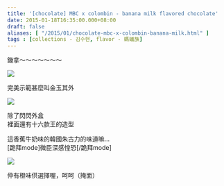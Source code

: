 ```yaml
---
title: '[chocolate] MBC x colombin - banana milk flavored chocolate'
date: 2015-01-18T16:35:00.000+08:00
draft: false
aliases: [ "/2015/01/chocolate-mbc-x-colombin-banana-milk.html" ]
tags : [collections - 김수현, flavor - 螞蟻族]
---
```


鋤拿～～～～～～～  

![](/images/mbcbananachoco.jpg)

完美示範甚麼叫金玉其外  

![](/images/mbcbananachoco1.jpg)

除了閃閃外盒  
裡面還有十六款王的造型  
  
這香蕉牛奶味的韓國朱古力的味道嘛...  
\[跪拜mode\]微臣深感惶恐\[/跪拜mode\]  

![](/images/mbcbananachoco2.jpg)

仲有橙味供選擇喔，呵呵（掩面）
